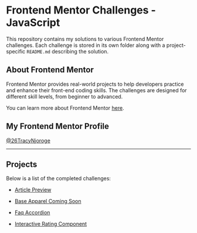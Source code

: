 # Frontend Mentor Challenges - JavaScript

This repository contains my solutions to various Frontend Mentor challenges. Each challenge is stored in its own folder along with a project-specific `README.md` describing the solution.

## About Frontend Mentor
Frontend Mentor provides real-world projects to help developers practice and enhance their front-end coding skills. The challenges are designed for different skill levels, from beginner to advanced.

You can learn more about Frontend Mentor [here](https://www.frontendmentor.io/).

## My Frontend Mentor Profile
[@26TracyNjoroge](https://www.frontendmentor.io/profile/26TracyNjoroge)

---

## Projects
Below is a list of the completed challenges:

- [Article Preview](https://frontend-mentor-js-article-preview-card.vercel.app/)

- [Base Apparel Coming Soon]()

- [Faq Accordion](https://frontend-mentor-js-faq-accordion.vercel.app/)

- [Interactive Rating Component](https://github.com/26TracyNjoroge/Frontend-Mentor-js/tree/main/interactive_rating_component)
